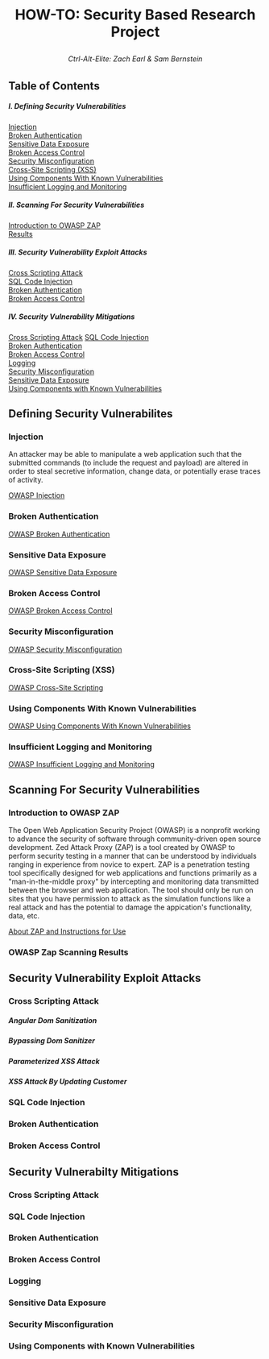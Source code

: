 # <p align="center">HOW-TO: Security Based Research Project</p>
###### <p align="center">Ctrl-Alt-Elite: Zach Earl & Sam Bernstein</p> 

## Table of Contents 

##### I. Defining Security Vulnerabilities

[Injection](#injection)  
[Broken Authentication](#broken-auth)  
[Sensitive Data Exposure](#sensitive)  
[Broken Access Control](#broken-access)  
[Security Misconfiguration](#misconfig)  
[Cross-Site Scripting (XSS)](#xss)  
[Using Components With Known Vulnerabilities](#known-vulnerabilities)  
[Insufficient Logging and Monitoring](#logging)

##### II. Scanning For Security Vulnerabilities

[Introduction to OWASP ZAP](#zap)  
[Results](#results)

##### III. Security Vulnerability Exploit Attacks   

[Cross Scripting Attack](#xss-attack)  
[SQL Code Injection](#injection-attack)  
[Broken Authentication](#passwords-attack)  
[Broken Access Control](#access-attack)  

##### IV. Security Vulnerability Mitigations  

[Cross Scripting Attack](#xss-mit)
[SQL Code Injection](#injection-mit)  
[Broken Authentication](#encryption-mit)  
[Broken Access Control](#access-mit)  
[Logging](#logging-mit)  
[Security Misconfiguration](#misconfig-mit)  
[Sensitive Data Exposure](#dataexp-mit)  
[Using Components with Known Vulnerabilities](#outdated-mit)

## Defining Security Vulnerabilites

<a name="injection"/>

### Injection

An attacker may be able to manipulate a web application such that the submitted commands (to include the request and payload) are altered in order to steal secretive information, change data, or potentially erase traces of activity.

[OWASP Injection](https://owasp.org/www-project-top-ten/OWASP_Top_Ten_2017/Top_10-2017_A1-Injection.html)

<a name="broken-auth"/>

### Broken Authentication

[OWASP Broken Authentication](https://owasp.org/www-project-top-ten/OWASP_Top_Ten_2017/Top_10-2017_A2-Broken_Authentication.html)

<a name="sensitive"/>

### Sensitive Data Exposure

[OWASP Sensitive Data Exposure](https://owasp.org/www-project-top-ten/OWASP_Top_Ten_2017/Top_10-2017_A3-Sensitive_Data_Exposure.html)

<a name="broken-access"/>

### Broken Access Control

[OWASP Broken Access Control](https://owasp.org/www-project-top-ten/OWASP_Top_Ten_2017/Top_10-2017_A5-Broken_Access_Control.html)

<a name="misconfig"/>

### Security Misconfiguration

[OWASP Security Misconfiguration](https://owasp.org/www-project-top-ten/OWASP_Top_Ten_2017/Top_10-2017_A6-Security_Misconfiguration.html)

<a name="xss"/>

### Cross-Site Scripting (XSS)

[OWASP Cross-Site Scripting](https://owasp.org/www-project-top-ten/OWASP_Top_Ten_2017/Top_10-2017_A7-Cross-Site_Scripting_(XSS).html)

<a name="known-vulnerabilities"/>

### Using Components With Known Vulnerabilities

[OWASP Using Components With Known Vulnerabilities](https://owasp.org/www-project-top-ten/OWASP_Top_Ten_2017/Top_10-2017_A9-Using_Components_with_Known_Vulnerabilities.html)

<a name="logging"/>

### Insufficient Logging and Monitoring

[OWASP Insufficient Logging and Monitoring](https://owasp.org/www-project-top-ten/OWASP_Top_Ten_2017/Top_10-2017_A10-Insufficient_Logging%252526Monitoring.html)

## Scanning For Security Vulnerabilities

<a name="zap"/>

### Introduction to OWASP ZAP  

The Open Web Application Security Project (OWASP) is a nonprofit working to advance the security of software through community-driven open source development.  Zed Attack Proxy (ZAP) is a tool created by OWASP to perform security testing in a manner that can be understood by individuals ranging in experience from novice to expert.  ZAP is a penetration testing tool specifically designed for web applications and functions primarily as a "man-in-the-middle proxy" by intercepting and monitoring data transmitted between the browser and web application.  The tool should only be run on sites that you have permission to attack as the simulation functions like a real attack and has the potential to damage the appication's functionality, data, etc.

[About ZAP and Instructions for Use](https://www.zaproxy.org/getting-started/)

<a name="results"/>

### OWASP Zap Scanning Results

## Security Vulnerability Exploit Attacks

<a name="xss-attack"/>

### Cross Scripting Attack  

##### Angular Dom Sanitization   

##### Bypassing Dom Sanitizer   

##### Parameterized XSS Attack  

##### XSS Attack By Updating Customer  

<a name="injection-attack"/>

### SQL Code Injection

<a name="passwords-attack"/>

### Broken Authentication  

<a name="access-attack"/>

### Broken Access Control

## Security Vulnerabilty Mitigations 

<a name="xss-mit"/>

### Cross Scripting Attack  

<a name="injection-mit"/>

### SQL Code Injection

<a name="encryption-mit"/>

### Broken Authentication

<a name="access-mit"/>

### Broken Access Control

<a name="logging-mit"/>

### Logging 

<a name="dataexp-mit"/>

### Sensitive Data Exposure

<a name="misconfig-mit"/>

### Security Misconfiguration  

<a name="outdated-mit"/>

### Using Components with Known Vulnerabilities
